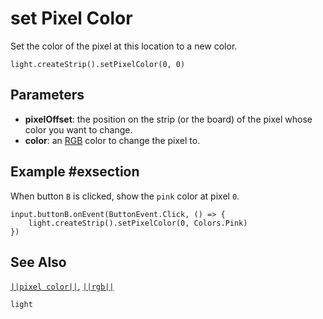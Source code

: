 # set Pixel Color

Set the color of the pixel at this location to a new color.

```sig
light.createStrip().setPixelColor(0, 0)

```

## Parameters

* **pixelOffset**: the position on the strip (or the board) of the pixel whose
color you want to change.
* **color**: an [RGB](/reference/light/rgb#rgbdesc) color to change the pixel to.

## Example #exsection

When button ``B`` is clicked, show the ``pink`` color at pixel ``0``.

```blocks
input.buttonB.onEvent(ButtonEvent.Click, () => {
    light.createStrip().setPixelColor(0, Colors.Pink)
})
```

## See Also
[``||pixel color||``](/reference/light/neopixelstrip/pixel-color), [``||rgb||``](/reference/light/rgb)

```package
light
```
